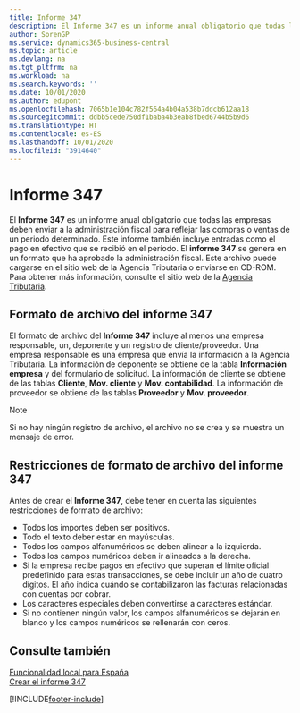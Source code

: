 ```yaml
---
title: Informe 347
description: El Informe 347 es un informe anual obligatorio que todas las empresas deben enviar a la administración fiscal para reflejar las compras o ventas de un periodo determinado. Este informe también incluye entradas como el pago en efectivo que se recibió en el período.
author: SorenGP
ms.service: dynamics365-business-central
ms.topic: article
ms.devlang: na
ms.tgt_pltfrm: na
ms.workload: na
ms.search.keywords: ''
ms.date: 10/01/2020
ms.author: edupont
ms.openlocfilehash: 7065b1e104c782f564a4b04a538b7ddcb612aa18
ms.sourcegitcommit: ddbb5cede750df1baba4b3eab8fbed6744b5b9d6
ms.translationtype: HT
ms.contentlocale: es-ES
ms.lasthandoff: 10/01/2020
ms.locfileid: "3914640"
---
```

# <a name="report-347"></a>Informe 347
El **Informe 347** es un informe anual obligatorio que todas las empresas deben enviar a la administración fiscal para reflejar las compras o ventas de un periodo determinado. Este informe también incluye entradas como el pago en efectivo que se recibió en el período. El **informe 347** se genera en un formato que ha aprobado la administración fiscal. Este archivo puede cargarse en el sitio web de la Agencia Tributaria o enviarse en CD-ROM. Para obtener más información, consulte el sitio web de la [Agencia Tributaria](https://www.agenciatributaria.es/AEAT.internet/en_gb/Inicio.shtml).  

## <a name="file-format-for-report-347"></a>Formato de archivo del informe 347  
El formato de archivo del **Informe 347** incluye al menos una empresa responsable, un, deponente y un registro de cliente/proveedor. Una empresa responsable es una empresa que envía la información a la Agencia Tributaria. La información de deponente se obtiene de la tabla **Información empresa** y del formulario de solicitud. La información de cliente se obtiene de las tablas **Cliente**, **Mov. cliente** y **Mov. contabilidad**. La información de proveedor se obtiene de las tablas **Proveedor** y **Mov. proveedor**.  

> [!NOTE]  
>  Si no hay ningún registro de archivo, el archivo no se crea y se muestra un mensaje de error.  

## <a name="file-format-restrictions-for-report-347"></a>Restricciones de formato de archivo del informe 347  
Antes de crear el **Informe 347**, debe tener en cuenta las siguientes restricciones de formato de archivo:  

- Todos los importes deben ser positivos.  
- Todo el texto deber estar en mayúsculas.  
- Todos los campos alfanuméricos se deben alinear a la izquierda.  
- Todos los campos numéricos deben ir alineados a la derecha.  
- Si la empresa recibe pagos en efectivo que superan el límite oficial predefinido para estas transacciones, se debe incluir un año de cuatro dígitos. El año indica cuándo se contabilizaron las facturas relacionadas con cuentas por cobrar.  
- Los caracteres especiales deben convertirse a caracteres estándar.  
- Si no contienen ningún valor, los campos alfanuméricos se dejarán en blanco y los campos numéricos se rellenarán con ceros.  

## <a name="see-also"></a>Consulte también  
 [Funcionalidad local para España](spain-local-functionality.md)   
 [Crear el informe 347](how-to-create-report-347.md)


[!INCLUDE[footer-include](../../includes/footer-banner.md)]